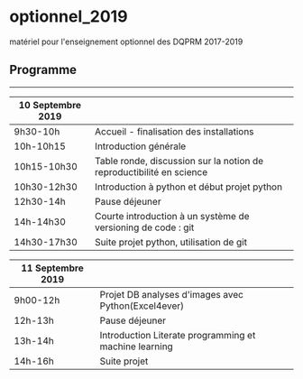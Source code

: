# optionnel_2019
matériel pour l'enseignement optionnel des DQPRM 2017-2019
## Programme
--------------------
|10 Septembre 2019|	 |
|----|---|
|9h30-10h|Accueil - finalisation des installations|
|10h-10h15|Introduction générale|
|10h15-10h30| Table ronde, discussion sur la notion de reproductibilité en science|
|10h30-12h30|Introduction à python et début projet python|
|12h30-14h|Pause déjeuner|
|14h-14h30|Courte introduction à un système de versioning de code : git|
|14h30-17h30|Suite projet python, utilisation de git|

|11 Septembre 2019|	 |
|----|---|
|9h00-12h|Projet DB analyses d'images avec Python(Excel4ever)|
|12h-13h|Pause déjeuner|
|13h-14h| Introduction Literate programming et machine learning|
|14h-16h|Suite projet|
